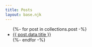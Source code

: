 ```yaml
---
title: Posts
layout: base.njk
---
```


<ul>
{%- for post in collections.post -%}
  <li>
  <a href={{ post.url }}> {{ post.data.title }}</a> </li>
{%- endfor -%}
</ul>
